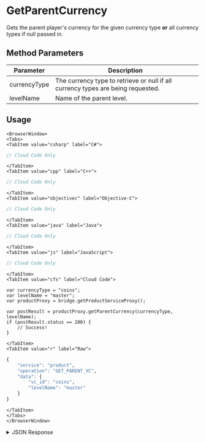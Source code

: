 # GetParentCurrency

Gets the parent player's currency for the given currency type **or** all currency types if null passed in.

<PartialServop service_name="product" operation_name="GET_PARENT_VC" />

## Method Parameters
Parameter | Description
--------- | -----------
currencyType | The currency type to retrieve or null if all currency types are being requested.
levelName | Name of the parent level.

## Usage

```mdx-code-block
<BrowserWindow>
<Tabs>
<TabItem value="csharp" label="C#">
```

```csharp
// Cloud Code Only
```

```mdx-code-block
</TabItem>
<TabItem value="cpp" label="C++">
```

```cpp
// Cloud Code Only
```

```mdx-code-block
</TabItem>
<TabItem value="objectivec" label="Objective-C">
```

```objectivec
// Cloud Code Only
```

```mdx-code-block
</TabItem>
<TabItem value="java" label="Java">
```

```java
// Cloud Code Only
```

```mdx-code-block
</TabItem>
<TabItem value="js" label="JavaScript">
```

```javascript
// Cloud Code Only
```

```mdx-code-block
</TabItem>
<TabItem value="cfs" label="Cloud Code">
```

```cfscript
var currencyType = "coins";
var levelName = "master";
var productProxy = bridge.getProductServiceProxy();

var postResult = productProxy.getParentCurrency(currencyType, levelName);
if (postResult.status == 200) {
    // Success!
}
```

```mdx-code-block
</TabItem>
<TabItem value="r" label="Raw">
```

```r
{
	"service": "product",
	"operation": "GET_PARENT_VC",
	"data": {
		"vc_id": "coins",
		"levelName": "master"
	}
}
```

```mdx-code-block
</TabItem>
</Tabs>
</BrowserWindow>
```

<details>
<summary>JSON Response</summary>

```json
{
   "status":200,
   "data":{
      "createdAt":1507311971256,
      "currencyMap":{
         "credits":{
            "consumed":20,
            "balance":180,
            "purchased":0,
            "awarded":200
         }
      },
      "playerId":"dc129e18-af4c-439b-9b1d-e4b567fab38b",
      "updatedAt":1521049401784
   }
}
```
</details>

